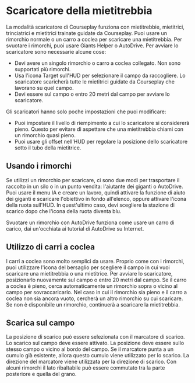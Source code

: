 # Scaricatore della mietitrebbia


La modalità scaricatore di Courseplay funziona con mietitrebbie, mietitrici, trinciatrici e mietitrici trainate guidate da Courseplay.
Puoi usare un rimorchio normale o un carro a coclea per scaricare una mietitrebbia.
Per svuotare i rimorchi, puoi usare Giants Helper o AutoDrive.
Per avviare lo scaricatore sono necessarie alcune cose:
- Devi avere un singolo rimorchio o carro a coclea collegato. Non sono supportati più rimorchi.
- Usa l'icona Target sull'HUD per selezionare il campo da raccogliere. Lo scaricatore scaricherà tutte le mietitrici guidate da Courseplay che lavorano su quel campo.
- Devi essere sul campo o entro 20 metri dal campo per avviare lo scaricatore.

Gli scaricatori hanno solo poche impostazioni che puoi modificare:
- Puoi impostare il livello di riempimento a cui lo scaricatore si considererà pieno. 
Questo per evitare di aspettare che una mietitrebbia chiami con un rimorchio quasi pieno.
- Puoi usare gli offset nell'HUD per regolare la posizione dello scaricatore sotto il tubo della mietitrice.



## Usando i rimorchi


Se utilizzi un rimorchio per scaricare, ci sono due modi per trasportare il raccolto in un silo o in un punto vendita: l'aiutante dei giganti
o AutoDrive.
Puoi usare il menu IA e creare un lavoro, quindi attivare la funzione di aiuto dei giganti e scaricare l'obiettivo in fondo all'elenco, 
oppure attivare l'icona della ruota sull'HUD.
In quest'ultimo caso, devi scegliere la stazione di scarico dopo che l'icona della ruota diventa blu.

Svuotare un rimorchio con AutoDrive funziona come usare un carro di carico, dai un'occhiata ai tutorial di AutoDrive su Internet.


## Utilizzo di carri a coclea


I carri a coclea sono molto semplici da usare.
Proprio come con i rimorchi, puoi utilizzare l'icona del bersaglio per scegliere il campo in cui vuoi scaricare una mietitrebbia o una mietitrice.
Per avviare lo scaricatore, posizionarlo nuovamente sul campo o entro 20 metri dal campo.
Se il carro a coclea è pieno, cerca automaticamente un rimorchio sopra o vicino al campo per sovraccaricarlo.
Nel caso in cui il rimorchio sia pieno e il carro a coclea non sia ancora vuoto, cercherà un altro rimorchio su cui scaricare.
Se non è disponibile un rimorchio, continuerà a scaricare la mietitrebbia.


## Scarica sul campo


La posizione di scarico può essere selezionata con il marcatore di scarico.
Lo scarico sul campo deve essere attivato.
La posizione deve essere sullo stesso campo o vicino al bordo del campo.
Se il marcatore punta a un cumulo già esistente,
allora questo cumulo viene utilizzato per lo scarico.
La direzione del marcatore viene utilizzata per la direzione di scarico.
Con alcuni rimorchi il lato ribaltabile può essere commutato tra la parte posteriore e quella del grano.


